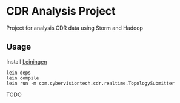 # CDR Analysis Project

Project for analysis CDR data using Storm and Hadoop

## Usage
Install [Leiningen](http://leiningen.org/)

```
lein deps
lein compile
lein run -m com.cybervisiontech.cdr.realtime.TopologySubmitter
```

TODO
